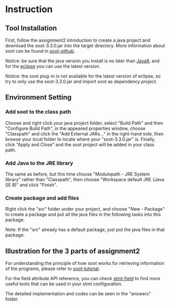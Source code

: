 # Instruction

## Tool Installation
First, follow the assignment2 introduction to create a java project and download the soot-3.3.0.jar into the target directory. More information about soot can be found in [soot-github](https://github.com/soot-oss/soot.git).

Notice: be sure that the java version you install is no later than [Java8](https://www.oracle.com/java/technologies/javase-downloads.html), and for the [eclipse](https://www.eclipse.org/eclipseide/) you can use the latest version.

Notice: the soot plug-in is not available for the latest version of eclipse, so try to only use the soot-3.3.0.jar and import soot as dependency project.

## Environment Setting
### Add soot to the class path
Choose and right click your java project folder, select "Build Path" and then "Configure Build Path", in the appeared properties window, choose "Classpath" and click the "Add External JARs..." in the right-hand side, then browse your local folder to locate where your "soot-3.3.0.jar" is. Finally, click "Apply and Close" and the soot project will be added in your class path.

### Add Java to the JRE library
The same as before, but this time choose "Modulepath - JRE System library" rather than "Classpath", then choose "Workspace default JRE (Java SE 8)" and click "Finish".

### Create package and add files
Right click the "src" folder under your project, and choose "New - Package" to create a package and put all the java files in the following tasks into this package.

Note: If the "src" already has a default package, just put the java files in that package.

## Illustration for the 3 parts of assignment2
For understanding the principle of how soot works for retrieving information of the programs, please refer to [soot-tutorial](http://www.iro.umontreal.ca/~dufour/cours/ift6315/docs/soot-tutorial.pdf).

For the field attribute API reference, you can check [stmt-field](https://www.sable.mcgill.ca/soot/doc/soot/jimple/Stmt.html) to find more useful tools that can be used in your stmt configuration.

The detailed implementation and codes can be seen in the "answers" folder.
